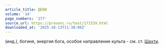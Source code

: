```yaml
---
article_title: ДЕВИ
volume: '14'
page_numbers: '277'
source_url: https://pravenc.ru/text/171539.html
downloaded_at: '2025-10-13T11:38:06Z'
---
```


(инд.), богиня, энергия бога, особое направление культа - см. ст. [Шахти](https://pravenc.ru/text/Шахти.html).
